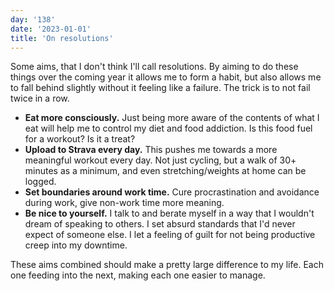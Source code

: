 ```yaml
---
day: '138'
date: '2023-01-01'
title: 'On resolutions'
---
```


Some aims, that I don't think I'll call resolutions. By aiming to do these things over the coming year it allows me to form a habit, but also allows me to fall behind slightly without it feeling like a failure. The trick is to not fail twice in a row.

- **Eat more consciously.** Just being more aware of the contents of what I eat will help me to control my diet and food addiction. Is this food fuel for a workout? Is it a treat?
- **Upload to Strava every day.** This pushes me towards a more meaningful workout every day. Not just cycling, but a walk of 30+ minutes as a minimum, and even stretching/weights at home can be logged.
- **Set boundaries around work time.** Cure procrastination and avoidance during work, give non-work time more meaning.
- **Be nice to yourself.** I talk to and berate myself in a way that I wouldn't dream of speaking to others. I set absurd standards that I'd never expect of someone else. I let a feeling of guilt for not being productive creep into my downtime.

These aims combined should make a pretty large difference to my life. Each one feeding into the next, making each one easier to manage.
